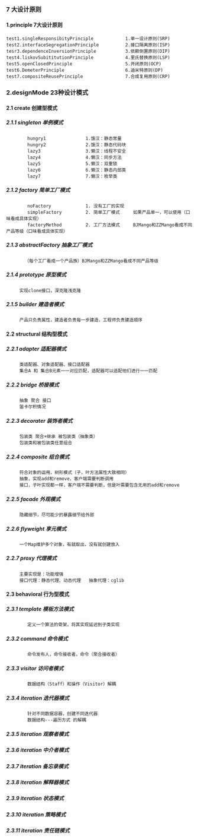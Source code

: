 ### 7 大设计原则
#### 1.principle                                  7大设计原则
    test1.singleResponsibityPrinciple            1.单一设计原则(SRP) 
    test2.interfaceSegregationPrinciple          2.接口隔离原则(ISP)
    tesr3.dependenceInversionPrinciple           3.依赖倒置原则(DIP)
    test4.liskovSubititutionPrinciple            4.里氏替换原则(LSP)
    test5.openClosedPrinciple                    5.开闭原则(OCP)
    test6.DemeterPrinciple                       6.迪米特原则(DP)
    test7.compositeReusePrinciple                7.合成复用原则(CRP)
### 2.designMode                  23种设计模式
####    2.1 create                创建型模式
#####    2.1.1 singleton          单例模式
            hungry1               1.饿汉：静态常量
            hungry2               2.饿汉：静态代码块
            lazy3                 3.懒汉：线程不安全
            lazy4                 4.懒汉：同步方法
            lazy5                 5.懒汉：双重锁
            lazy6                 6.懒汉：静态内部类
            lazy7                 7.懒汉：枚举类
#####    2.1.2 factory            简单工厂模式
            noFactory             1. 没有工厂的实现   
            simpleFactory         2. 简单工厂模式     如果产品单一，可以使用（口味看成具体实现）
            factoryMethod         2. 工厂方法模式     BJMango和ZZMango看成不同产品等级（口味看成具体实现）
#####    2.1.3 abstractFactory    抽象工厂模式        
           （每个工厂看成一个产品族）BJMango和ZZMango看成不同产品等级
#####    2.1.4 prototype          原型模式
         实现clone接口，深克隆浅克隆
#####    2.1.5 builder            建造者模式
         产品只负责属性，建造者负责每一步建造，工程师负责建造顺序
         
         
####    2.2 structural            结构型模式
#####    2.2.1 adapter                 适配器模式
         类适配器、对象适配器、接口适配器
         集合A 和 集合B元素一一对应匹配，适配器可以适配他们进行一一匹配
#####    2.2.2 bridge                  桥接模式
         抽象 聚合 接口
         笛卡尔积情况
#####    2.2.3 decorater               装饰者模式
         包装类 聚合+继承 被包装类（抽象类）
         包装类和被包装类任意组合
#####    2.2.4 composite               组合模式
         符合对象的运用，树形模式（子，叶方法属性大致相同）
         抽象，实现add和remove，客户端需要判断调用
         接口，子叶实现都一样，客户端不需要判断，但是叶需要包含无用的add和remove   
#####    2.2.5 facade                  外观模式
         隐藏细节，尽可能少的暴露细节给外部
#####    2.2.6 flyweight               享元模式
         一个Map维护多个对象，有就取出，没有就创建放入
#####    2.2.7 proxy                   代理模式
         主要实现是：功能增强
         接口代理：静态代理、动态代理   抽象代理：cglib
         
         
####   2.3 behavioral            行为型模式
#####    2.3.1  template               模板方法模式
            定义一个算法的骨架，将其实现延迟到子类实现
#####    2.3.2  command                命令模式   
            命令发布人，命令接收者，命令（聚合接收者） 
#####    2.3.3  visitor                访问者模式
            数据结构（Staff）和操作（Visitor）解耦
#####    2.3.4  iteration              迭代器模式
            针对不同数据容器，创建不同迭代器
            数据结构---遍历方式 的解耦
#####    2.3.5  iteration              观察者模式
#####    2.3.6  iteration              中介者模式
#####    2.3.7  iteration              备忘录模式
#####    2.3.8  iteration              解释器模式
#####    2.3.9  iteration              状态模式
#####    2.3.10 iteration              策略模式
#####    2.3.11 iteration              责任链模式
